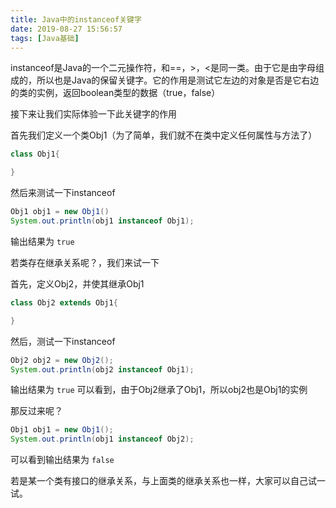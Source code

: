 ```yaml
---
title: Java中的instanceof关键字
date: 2019-08-27 15:56:57
tags: [Java基础]
---
```



instanceof是Java的一个二元操作符，和==，>，<是同一类。由于它是由字母组成的，所以也是Java的保留关键字。它的作用是测试它左边的对象是否是它右边的类的实例，返回boolean类型的数据（true，false）

接下来让我们实际体验一下此关键字的作用

首先我们定义一个类Obj1（为了简单，我们就不在类中定义任何属性与方法了）
```java
class Obj1{

}
```
然后来测试一下instanceof

```java
Obj1 obj1 = new Obj1()
System.out.println(obj1 instanceof Obj1);
```
输出结果为 `true`

若类存在继承关系呢？，我们来试一下

首先，定义Obj2，并使其继承Obj1

```java
class Obj2 extends Obj1{

}
```
然后，测试一下instanceof
```java
Obj2 obj2 = new Obj2();
System.out.println(obj2 instanceof Obj1);

```

输出结果为 `true`
可以看到，由于Obj2继承了Obj1，所以obj2也是Obj1的实例

那反过来呢？

```java
Obj1 obj1 = new Obj1();
System.out.println(obj1 instanceof Obj2);
```
可以看到输出结果为 `false`


若是某一个类有接口的继承关系，与上面类的继承关系也一样，大家可以自己试一试。
